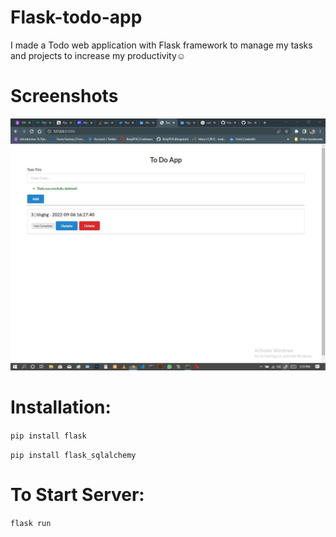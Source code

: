 # Flask-todo-app
I made a Todo web application with Flask framework to manage my tasks and projects to increase my productivity☺

# Screenshots
![Image description](https://github.com/Benji918/Flask-todo-app/blob/main/todo%20image.jpg)

# Installation:
`pip install flask`

`pip install flask_sqlalchemy`

# To Start Server:
`flask run`
